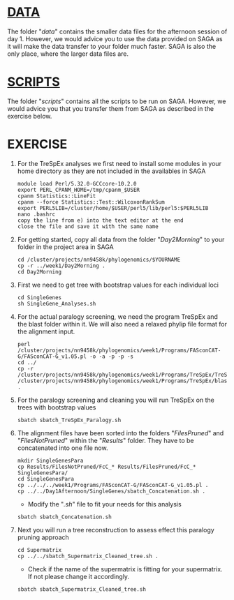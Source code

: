 # [DATA](data)
The folder "_data_" contains the smaller data files for the afternoon session of day 1. However, we would advice you to use the data provided on SAGA as it will make the data transfer to your folder much faster. SAGA is also the only place, where the larger data files are.

# [SCRIPTS](scripts)
The folder "_scripts_" contains all the scripts to be run on SAGA. However, we would advice you that you transfer them from SAGA as described in the exercise below.

# EXERCISE
1. For the TreSpEx analyses we first need to install some modules in your home directory as they are not included in the availables in SAGA<br>

	```
	module load Perl/5.32.0-GCCcore-10.2.0
	export PERL_CPANM_HOME=/tmp/cpanm_$USER
	cpanm Statistics::LineFit
	cpanm --force Statistics::Test::WilcoxonRankSum
	export PERL5LIB=/cluster/home/$USER/perl5/lib/perl5:$PERL5LIB
	nano .bashrc
	copy the line from e) into the text editor at the end
	close the file and save it with the same name
	```
	
2. For getting started, copy all data from the folder "_Day2Morning_" to your folder in the project area in SAGA<nr>
	
	```
	cd /cluster/projects/nn9458k/phylogenomics/$YOURNAME
	cp -r ../week1/Day2Morning .
	cd Day2Morning
	```
	
3. First we need to get tree with bootstrap values for each individual loci<br>
	
	```
	cd SingleGenes
	sh SingleGene_Analyses.sh
	```
	
4. For the actual paralogy screening, we need the program TreSpEx and the blast folder within it. We will also need a relaxed phylip file format for the alignment input.<br>
	
	```
	perl /cluster/projects/nn9458k/phylogenomics/week1/Programs/FASconCAT-G/FASconCAT-G_v1.05.pl -o -a -p -p -s
	cd ../
	cp -r /cluster/projects/nn9458k/phylogenomics/week1/Programs/TreSpEx/TreSpEx.v1.2_SAGA.pl /cluster/projects/nn9458k/phylogenomics/week1/Programs/TreSpEx/blast .
	```
	
5. For the paralogy screening and cleaning you will run TreSpEx on the trees with bootstrap values<br>
	
	```
	sbatch sbatch_TreSpEx_Paralogy.sh
	```
	
6. The alignment files have been sorted into the folders "_FilesPruned_" and "_FilesNotPruned_" within the "_Results_" folder. They have to be concatenated into one file now.<br>
	
	```
	mkdir SingleGenesPara
	cp Results/FilesNotPruned/FcC_* Results/FilesPruned/FcC_* SingleGenesPara/
	cd SingleGenesPara
	cp ../../../week1/Programs/FASconCAT-G/FASconCAT-G_v1.05.pl .
	cp ../../Day1Afternoon/SingleGenes/sbatch_Concatenation.sh .
	```
	
	* Modify the "_.sh_" file to fit your needs for this analysis
	
	```
	sbatch sbatch_Concatenation.sh
	```
	
7. Next you will run a tree reconstruction to assess effect this paralogy pruning approach<br>
	
	```
	cd Supermatrix
	cp ../../sbatch_Supermatrix_Cleaned_tree.sh .
	```
	
	* Check if the name of the supermatrix is fitting for your supermatrix. If not please change it accordingly.
	
	```
	sbatch sbatch_Supermatrix_Cleaned_tree.sh
	```
